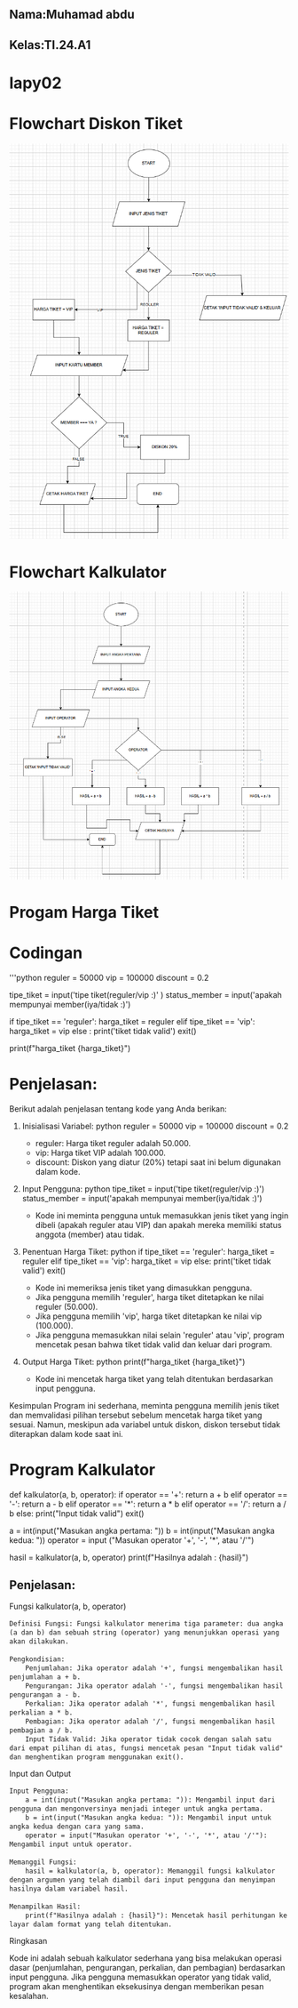 ## Nama:Muhamad abdu
## Kelas:TI.24.A1
# lapy02

# Flowchart Diskon Tiket
![flowchart](flowcharttiket.png)

# Flowchart Kalkulator
![flowchart](Flowchartkalkulator.png)






# Progam Harga Tiket
   # Codingan
'''python
reguler = 50000
vip = 100000
discount = 0.2

tipe_tiket = input('tipe tiket(reguler/vip :)' )
status_member = input('apakah mempunyai member(iya/tidak :)')

if tipe_tiket == 'reguler':
    harga_tiket = reguler
elif tipe_tiket == 'vip':
    harga_tiket = vip
else :
    print('tiket tidak valid')
    exit()

print(f"harga_tiket {harga_tiket}")

# Penjelasan:
Berikut adalah penjelasan tentang kode yang Anda berikan:

1. Inisialisasi Variabel:
   python
   reguler = 50000
   vip = 100000
   discount = 0.2
   
   - reguler: Harga tiket reguler adalah 50.000.
   - vip: Harga tiket VIP adalah 100.000.
   - discount: Diskon yang diatur (20%) tetapi saat ini belum digunakan dalam kode.

2. Input Pengguna:
   python
   tipe_tiket = input('tipe tiket(reguler/vip :)')
   status_member = input('apakah mempunyai member(iya/tidak :)')
   
   - Kode ini meminta pengguna untuk memasukkan jenis tiket yang ingin dibeli (apakah reguler atau VIP) dan apakah mereka memiliki status anggota (member) atau tidak.

3. Penentuan Harga Tiket:
   python
   if tipe_tiket == 'reguler':
       harga_tiket = reguler
   elif tipe_tiket == 'vip':
       harga_tiket = vip
   else:
       print('tiket tidak valid')
       exit()
   
   - Kode ini memeriksa jenis tiket yang dimasukkan pengguna.
   - Jika pengguna memilih 'reguler', harga tiket ditetapkan ke nilai reguler (50.000).
   - Jika pengguna memilih 'vip', harga tiket ditetapkan ke nilai vip (100.000).
   - Jika pengguna memasukkan nilai selain 'reguler' atau 'vip', program mencetak pesan bahwa tiket tidak valid dan keluar dari program.

4. Output Harga Tiket:
   python
   print(f"harga_tiket {harga_tiket}")
   
   - Kode ini mencetak harga tiket yang telah ditentukan berdasarkan input pengguna.

Kesimpulan
Program ini sederhana, meminta pengguna memilih jenis tiket dan memvalidasi pilihan tersebut sebelum mencetak harga tiket yang sesuai. Namun, meskipun ada variabel untuk diskon, diskon tersebut tidak diterapkan dalam kode saat ini.

# Program Kalkulator

def kalkulator(a, b, operator):
    if operator == '+':
        return a + b
    elif operator == '-':
        return a - b
    elif operator == '*':
        return a * b
    elif operator == '/':
        return a / b
    else:
        print("Input tidak valid")
        exit()
    
a = int(input("Masukan angka pertama: "))
b = int(input("Masukan angka kedua: "))
operator = input ("Masukan operator '+', '-', '*', atau '/'") 

hasil = kalkulator(a, b, operator)
print(f"Hasilnya adalah : {hasil}")

## Penjelasan:
Fungsi kalkulator(a, b, operator)

    Definisi Fungsi: Fungsi kalkulator menerima tiga parameter: dua angka (a dan b) dan sebuah string (operator) yang menunjukkan operasi yang akan dilakukan.

    Pengkondisian:
        Penjumlahan: Jika operator adalah '+', fungsi mengembalikan hasil penjumlahan a + b.
        Pengurangan: Jika operator adalah '-', fungsi mengembalikan hasil pengurangan a - b.
        Perkalian: Jika operator adalah '*', fungsi mengembalikan hasil perkalian a * b.
        Pembagian: Jika operator adalah '/', fungsi mengembalikan hasil pembagian a / b.
        Input Tidak Valid: Jika operator tidak cocok dengan salah satu dari empat pilihan di atas, fungsi mencetak pesan "Input tidak valid" dan menghentikan program menggunakan exit().

Input dan Output

    Input Pengguna:
        a = int(input("Masukan angka pertama: ")): Mengambil input dari pengguna dan mengonversinya menjadi integer untuk angka pertama.
        b = int(input("Masukan angka kedua: ")): Mengambil input untuk angka kedua dengan cara yang sama.
        operator = input("Masukan operator '+', '-', '*', atau '/'"): Mengambil input untuk operator.

    Memanggil Fungsi:
        hasil = kalkulator(a, b, operator): Memanggil fungsi kalkulator dengan argumen yang telah diambil dari input pengguna dan menyimpan hasilnya dalam variabel hasil.

    Menampilkan Hasil:
        print(f"Hasilnya adalah : {hasil}"): Mencetak hasil perhitungan ke layar dalam format yang telah ditentukan.

Ringkasan

Kode ini adalah sebuah kalkulator sederhana yang bisa melakukan operasi dasar (penjumlahan, pengurangan, perkalian, dan pembagian) berdasarkan input pengguna. Jika pengguna memasukkan operator yang tidak valid, program akan menghentikan eksekusinya dengan memberikan pesan kesalahan.








